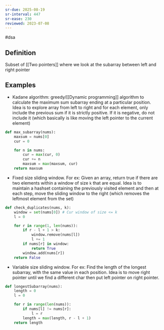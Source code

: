 ```yaml
---
sr-due: 2025-08-19
sr-interval: 447
sr-ease: 230
reviewed: 2023-07-08
---
```


#dsa

## Definition

Subset of [[Two pointers]] where we look at the subarray between left and right pointer

## Examples

- Kadane algorithm: greedy/[[Dynamic programming]] algorithm to calculate the maximum sum subarray ending at a particular position. Idea is to explore array from left to right and for each element, only include the previous sum if it is strictly positive. If it is negative, do not include it (which basically is like moving the left pointer to the current element)

```python
def max_subarray(nums):
    maxsum = nums[0]
    cur = 0

    for n in nums:
        cur = max(cur, 0)
        cur += n
        maxsum = max(maxsum, cur)
    return maxsum
```

- Fixed size sliding window. For ex: Given an array, return true if there are two elements within a window of size `k` that are equal. Idea is to maintain a hashset containing the previously visited element and then at each step, move the sliding window to the right (which removes the leftmost element from the set)

```python
def check_duplicates(nums, k):
    window = set(nums[0]) # Cur window of size <= k
    l = 0

    for r in range(1, len(nums)):
        if r - l + 1 > k:
            window.remove(nums[l])
            l += 1
        if nums[r] in window:
            return True
        window.add(nums[r])
    return False
```

- Variable size sliding window. For ex: Find the length of the longest subarray, with the same value in each position. Idea is to move right pointer until we find a different char then put left pointer on right pointer.

```python
def longestSubarray(nums):
    length = 0
    l = 0

    for r in range(len(nums)):
        if nums[l] != nums[r]:
            l = r
        length = max(length, r - l + 1)
    return length
```
